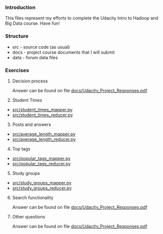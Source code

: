 ### Introduction

This files represent my efforts to complete the Udacity Intro to Hadoop and Big Data course. Have fun!

### Structure

* src - source code (as usual)
* docs - project course documents that I will submit
* data - forum data files

### Exercises

1. Decision process

    Answer can be found on file [docs/Udacity_Project_Responses.pdf](docs/Udacity_Project_Responses.pdf)

2. Student Times

  * [src/student_times_mapper.py](src/student_times_mapper.py)
  * [src/student_times_reducer.py](src/student_times_reducer.py)

3. Posts and answers

  * [src/average_length_mapper.py](src/average_length_mapper.py)
  * [src/average_length_reducer.py](src/average_length_reducer.py)

4. Top tags

  * [src/popular_tags_mapper.py](src/popular_tags_mapper.py)
  * [src/popular_tags_reducer.py](src/popular_tags_reducer.py)

5. Study groups

  * [src/study_groups_mapper.py](src/study_groups_mapper.py)
  * [src/study_groups_reducer.py](src/study_groups_reducer.py)

6. Search functionality

    Answer can be found on file [docs/Udacity_Project_Responses.pdf](docs/Udacity_Project_Responses.pdf)

7. Other questions

    Answer can be found on file [docs/Udacity_Project_Responses.pdf](docs/Udacity_Project_Responses.pdf)


